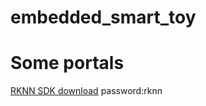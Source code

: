 # embedded_smart_toy
# Some portals
[RKNN SDK download](https://meta.zbox.filez.com/v/link/view/ef37a9687973439f94f5b06837f12527) password:rknn